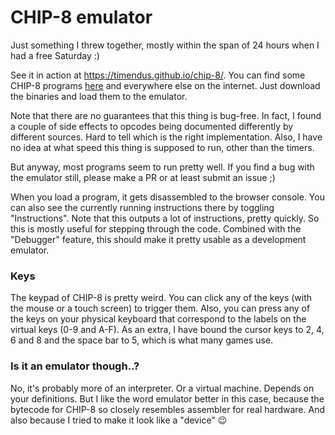 # CHIP-8 emulator

Just something I threw together, mostly within the span of 24 hours when I had a
free Saturday :)

See it in action at https://timendus.github.io/chip-8/. You can find some
CHIP-8 programs [here](https://github.com/dmatlack/chip8) and everywhere else on
the internet. Just download the binaries and load them to the emulator.

Note that there are no guarantees that this thing is bug-free. In fact, I found
a couple of side effects to opcodes being documented differently by different
sources. Hard to tell which is the right implementation. Also, I have no idea at
what speed this thing is supposed to run, other than the timers.

But anyway, most programs seem to run pretty well. If you find a bug with the
emulator still, please make a PR or at least submit an issue ;)

When you load a program, it gets disassembled to the browser console. You can
also see the currently running instructions there by toggling "Instructions".
Note that this outputs a lot of instructions, pretty quickly. So this is mostly
useful for stepping through the code. Combined with the "Debugger" feature, this
should make it pretty usable as a development emulator.

### Keys

The keypad of CHIP-8 is pretty weird. You can click any of the keys (with the
mouse or a touch screen) to trigger them. Also, you can press any of the keys on
your physical keyboard that correspond to the labels on the virtual keys (0-9
and A-F). As an extra, I have bound the cursor keys to 2, 4, 6 and 8 and the
space bar to 5, which is what many games use.

### Is it an emulator though..?

No, it's probably more of an interpreter. Or a virtual machine. Depends on your
definitions. But I like the word emulator better in this case, because the
bytecode for CHIP-8 so closely resembles assembler for real hardware. And also
because I tried to make it look like a "device" 😉
